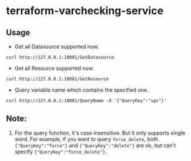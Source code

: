 # terraform-varchecking-service

## Usage
- Get all Datasource supported now:

`curl http://127.0.0.1:10001/GetDatasource`

- Get all Resource supported now:

`curl http://127.0.0.1:10001/GetResource`

- Query variable name which contains the specified one.

`curl http://127.0.0.1:10001/QueryName -d '{"QueryKey":"vpc"}'`

## Note:
1. For the query function, it's case insensitive. But it only supports single word. 
For example, if you want to query `force_delete`, both `{"QueryKey":"force"}` and 
`{"QueryKey":"delete"}` are ok, but can't specify `{"QueryKey":"force_delete"}`.
